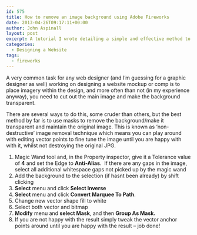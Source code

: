 ```yaml
---
id: 575
title: How to remove an image background using Adobe Fireworks
date: 2013-04-26T09:17:11+00:00
author: John Aspinall
layout: post
excerpt: A tutorial I wrote detailing a simple and effective method to remove a background from a photograph, most importantly in a none destructive manner.
categories:
  - Designing a Website
tags:
  - fireworks
---
```

A very common task for any web designer (and I&#8217;m guessing for a graphic designer as well) working on designing a website mockup or comp is to place imagery within the design, and more often than not (in my experience anyway), you need to cut out the main image and make the background transparent. 

There are several ways to do this, some cruder than others, but the best method by far is to use masks to remove the background/make it transparent and maintain the original image. This is known as &#8216;non-destructive&#8217; image removal technique which means you can play around with editing vector points to fine tune the image until you are happy with with it, whilst not destroying the original JPG.

  1. Magic Wand tool and, in the Property inspector, give it a Tolerance value of **4** and set the Edge to **Anti-Alias**.  If there are any gaps in the image, select all additional whitespace gaps not picked up by the magic wand
  2. Add the background to the selection (if hasnt been already) by shift clicking
  3. **Select** menu and click **Select Inverse**
  4. **Select** menu and click **Convert Marquee To Path**.
  5. Change new vector shape fill to white
  6. Select both vector and bitmap
  7. **Modify** menu and **select Mask**, and then **Group As Mask.**
  8. If you are not happy with the result simply tweak the vector anchor points around until you are happy with the result &#8211; job done!